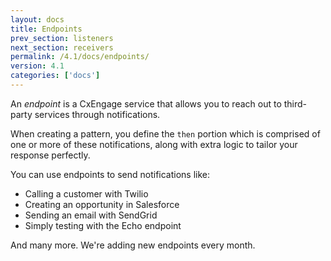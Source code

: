 ```yaml
---
layout: docs
title: Endpoints
prev_section: listeners
next_section: receivers
permalink: /4.1/docs/endpoints/
version: 4.1
categories: ['docs']
---
```


An *endpoint* is a CxEngage service that allows you to reach out to third-party
services through notifications.

When creating a pattern, you define the `then` portion which is comprised of one
or more of these notifications, along with extra logic to tailor your response perfectly.

You can use endpoints to send notifications like:

* Calling a customer with Twilio
* Creating an opportunity in Salesforce
* Sending an email with SendGrid
* Simply testing with the Echo endpoint

And many more. We're adding new endpoints every month.
